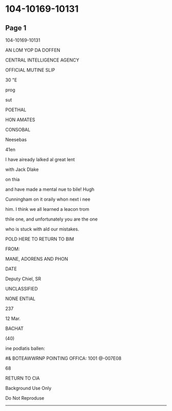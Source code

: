 # 104-10169-10131

## Page 1

104-10169-10131

AN LOM YOP DA DOFFEN

CENTRAL INTELLIGENCE AGENCY

OFFICIAL MUTINE SLIP

30 "E

prog

sut

POETHAL

HON AMATES

CONSOBAL

Neesebas

41en

I have aiready lalked al great lent

with Jack Dlake

on thia

and have made a mental nue to bile! Hugh

Cunningham on it oraily whon next i nee

him. I think we all learned a leacon trom

thile one, and unfortunately you are the one

who is stuck with ald our mistakes.

POLD HERE TO RETURN TO BIM

FROM:

MANE, ADORENS AND PHON

DATE

Deputy Chiel, SR

UNCLASSIFIED

NONE ENTIAL

237

12 Mar.

BACHAT

(40)

ine podlatis ballen:

#& BOTEAWWRNP POINTING OFFICA: 1001 @-007E08

68

RETURN TO CIA

Background Use Only

Do Not Reproduse

---

